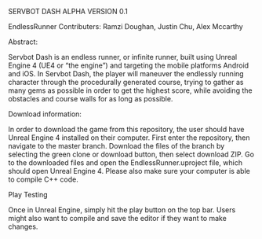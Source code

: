 SERVBOT DASH ALPHA VERSION 0.1

EndlessRunner
Contributers: Ramzi Doughan, Justin Chu, Alex Mccarthy

Abstract:

Servbot Dash is an endless runner, or infinite runner, built using Unreal Engine 4 (UE4 or “the engine”) and targeting the mobile platforms Android and iOS. In Servbot Dash, the player will maneuver the endlessly running character through the procedurally generated course, trying to gather as many gems as possible in order to get the highest score, while avoiding the obstacles and course walls for as long as possible. 

Download information:

In order to download the game from this repository, the user should have Unreal Engine 4 installed on their computer. 
First enter the repository, then navigate to the master branch. Download the files of the branch by selecting the green clone or download button, then select download ZIP.
Go to the downloaded files and open the EndlessRunner.uproject file, which should open Unreal Engine 4. Please also make sure your computer is able to compile C++ code. 

Play Testing

Once in Unreal Engine, simply hit the play button on the top bar. Users might also want to compile and save the editor if they want to make changes. 

